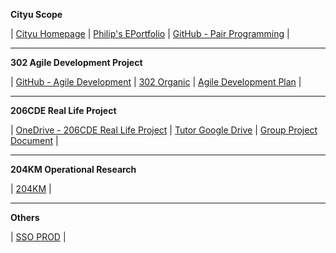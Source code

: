 <html>

<body>

<p><B>Cityu Scope</B></p>
| <a href="https://www.cityu.edu.hk/" target="_blank">Cityu Homepage</a>
| <a href="https://sites.google.com/view/300add2019itb203" target="_blank">Philip's EPortfolio</a>
| <a href="https://github.com/wawa1991/pairprogramming" target="_blank">GitHub - Pair Programming</a> |
<hr>

<p><B>302 Agile Development Project</B></p>
| <a href="https://github.com/cu302cemgp3/302CEM" target="_blank">GitHub - Agile Development</a>
| <a href="https://302.winkoxd.com/" target="_blank">302 Organic</a>
| <a href="https://portland-my.sharepoint.com/:x:/g/personal/hwhui8-c_ad_cityu_edu_hk/EXFKFcyGFm1Ms89gjKTg1nIBUc6SOF0DFg-4oc-lk6igwg?e=rNZA9R" target="_blank">Agile Development Plan</a> |
<hr>
    
<p><B>206CDE Real Life Project</B></p>
| <a href="https://portland-my.sharepoint.com/:f:/g/personal/hwhui8-c_ad_cityu_edu_hk/EoSDAIK92aVJuIiHAcQaZ9kBnEV46UJEFX31MZJRrurZDQ?e=q7szto" target="_blank">OneDrive - 206CDE Real Life Project</a>
| <a href="https://goo.gl/vR2qjr" target="_blank">Tutor Google Drive</a>
| <a href="https://drive.google.com/drive/folders/1fVN5XhPmD7JvsYRG9kzzEJalorQTsvnz" target="_blank">Group Project Document</a> |
<hr>
    
<p><B>204KM Operational Research</B></p>
| <a href="http://personal.cityu.edu.hk/~dcccclau/or/" target="_blank">204KM</a> |
<hr>
<p><B>Others</B></p>
| <a href="http://ebusiness.schenker.com.hk/SSO/login.html" target="_blank">SSO PROD</a> |

</body>
</html>

